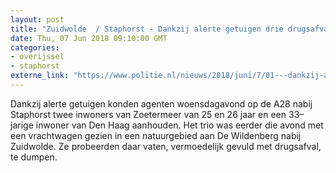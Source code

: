 ```yaml
---
layout: post
title: "Zuidwolde  / Staphorst - Dankzij alerte getuigen drie drugsafvaldumpers aangehouden"
date: Thu, 07 Jun 2018 09:10:00 GMT
categories: 
- overijssel 
- staphorst 
externe_link: "https://www.politie.nl/nieuws/2018/juni/7/01---dankzij-alerte-getuigen-drie-drugsafvaldumpers-aangehouden.html"
---
```


Dankzij alerte getuigen konden agenten woensdagavond op de A28 nabij Staphorst  twee inwoners van Zoetermeer van 25 en 26 jaar en een 33–jarige inwoner van Den Haag aanhouden. Het trio was eerder die avond met een vrachtwagen gezien in een natuurgebied aan De Wildenberg nabij Zuidwolde. Ze probeerden daar vaten, vermoedelijk gevuld met drugsafval,  te dumpen.
